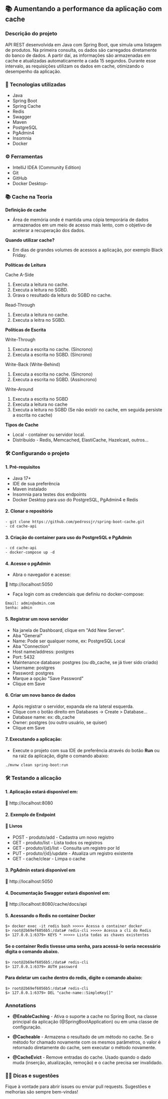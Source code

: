 ﻿## 📚 Aumentando a performance da aplicação com cache

### Descrição do projeto

API REST desenvolvida em Java com Spring Boot, que simula uma listagem de 
produtos. Na primeira consulta, os dados são carregados diretamente do 
banco de dados. A partir daí, as informações são armazenadas em cache e 
atualizadas automaticamente a cada 15 segundos. Durante esse intervalo, 
as requisições utilizam os dados em cache, otimizando o desempenho da 
aplicação.

### 🔧 Tecnologias utilizadas

- Java
- Spring Boot
- Spring Cache
- Redis
- Swagger
- Maven
- PostgreSQL
- PgAdmin4
- Insomnia
- Docker

### ⚙️ Ferramentas

- IntelliJ IDEA (Community Edition)
- Git
- GitHub
- Docker Desktop- 

### 📚 Cache na Teoria

**Definição de cache**

- Área de memória onde é mantida uma cópia temporária de dados armazenados em um meio de acesso mais lento, com o objetivo de acelerar a recuperação dos dados.

**Quando utilizar cache?**

- Em dias de grandes volumes de acessos a aplicação, por exemplo Black Friday.

**Políticas de Leitura**

Cache A-Side

1. Executa a leitura no cache.
2. Executa a leitura no SGBD.
3. Grava o resultado da leitura do SGBD no cache.

Read-Through

1. Executa a leitura no cache.
2. Executa a leitra no SGBD.

**Políticas de Escrita**

Write-Through

1. Executa a escrita no cache. (Síncrono)
2. Executa a escrita no SGBD. (Síncrono)

Write-Back (Write-Behind)

1. Executa a escrita no cache. (Síncrono)
2. Executa a escrita no SGBD. (Assíncrono)

Write-Around

1. Executa a escrita no SGBD
2. Executa a leitura no cache
3. Executa a leitura no SGBD (Se não existir no cache, em seguida persiste a escrita no cache)

**Tipos de Cache**

- Local - container ou servidor local.
- Distribuído - Redis, Memcached, ElastiCache, Hazelcast, outros...

### 🛠️ Configurando o projeto

#### 1. Pré-requisitos

- Java 17+
- IDE de sua preferência
- Maven instalado
- Insomnia para testes dos endpoints
- Docker Desktop para uso do PostgreSQL, PgAdmin4 e Redis

#### 2. Clonar o repositório

```
- git clone https://github.com/pedrossjr/spring-boot-cache.git
- cd cache-api
``` 

#### 3. Criação do container para uso do PostgreSQL e PgAdmin

```
- cd cache-api
- docker-compose up -d
``` 

#### 4. Acesse o pgAdmin

- Abra o navegador e acesse:

🔗 http://localhost:5050

- Faça login com as credenciais que definiu no docker-compose:
```
Email: admin@admin.com
Senha: admin
```

#### 5. Registrar um novo servidor

- Na janela de Dashboard, clique em "Add New Server".
- Aba "General"
- Name: Pode ser qualquer nome, ex: PostgreSQL Local
- Aba "Connection"
- Host name/address: postgres
- Port: 5432
- Maintenance database: postgres (ou db_cache, se já tiver sido criado)
- Username: postgres
- Password: postgres
- Marque a opção "Save Password"
- Clique em Save

#### 6. Criar um novo banco de dados

- Após registrar o servidor, expanda ele na lateral esquerda.
- Clique com o botão direito em Databases → Create > Database...
- Database name: ex: db_cache
- Owner: postgres (ou outro usuário, se quiser)
- Clique em Save

#### 7. Executando a aplicação:

- Execute o projeto com sua IDE de preferência através do botão __Run__ 
ou na raiz da aplicação, digite o comando abaixo:

```
./mvnw clean spring-boot:run
``` 

### 🛠️ Testando a alicação

#### 1. Aplicação estará disponível em:

🔗 http://localhost:8080

#### 2. Exemplo de Endpoint

#### 📘 Livros

- POST - produto/add - Cadastra um novo registro
- GET - produto/list - Lista todos os registros
- GET - produto/{id}/list - Consulta um registro por Id
- PUT - produto/{id}/update - Atualiza um registro existente
- GET - cache/clear - Limpa o cache

#### 3. PgAdmin estará disponível em

🔗 http://localhost:5050

#### 4. Documentação Swagger estará disponível em:

🔗 http://localhost:8080/cache/docs/api

#### 5. Acessando o Redis no container Docker

```
$> docker exec -it redis bash >>>>> Acessa o container docker
$> root@2b69ef6056b5:/data# redis-cli >>>>> Acessa a cli do Redis
$> 127.0.0.1:6379> KEYS * >>>>> Lista todas as chaves existentes
```

#### Se o container Redis tivesse uma senha, para acessá-lo seria necessário digita o comando abaixo. 

```
$> root@2b69ef6056b5:/data# redis-cli
$> 127.0.0.1:6379> AUTH password
```

#### Para deletar um cache dentro do redis, digite o comando abaixo:

```
$> root@2b69ef6056b5:/data# redis-cli
$> 127.0.0.1:6379> DEL "cache-name::SimpleKey[]"
```

### Annotations

- **@EnableCaching** - Ativa o suporte a cache no Spring Boot, na classe 
principal da aplicação (@SpringBootApplication) ou em uma classe 
de configuração.


- **@Cacheable** - Armazena o resultado de um método no cache. Se o método 
for chamado novamente com os mesmos parâmetros, o valor é retornado 
diretamente do cache, sem executar o método novamente.


- **@CacheEvict** - Remove entradas do cache. Usado quando o dado muda 
(inserção, atualização, remoção) e o cache precisa ser invalidado.

### 🙋‍♂️ Dicas e sugestões

Fique à vontade para abrir issues ou enviar pull requests. Sugestões e
melhorias são sempre bem-vindas!
